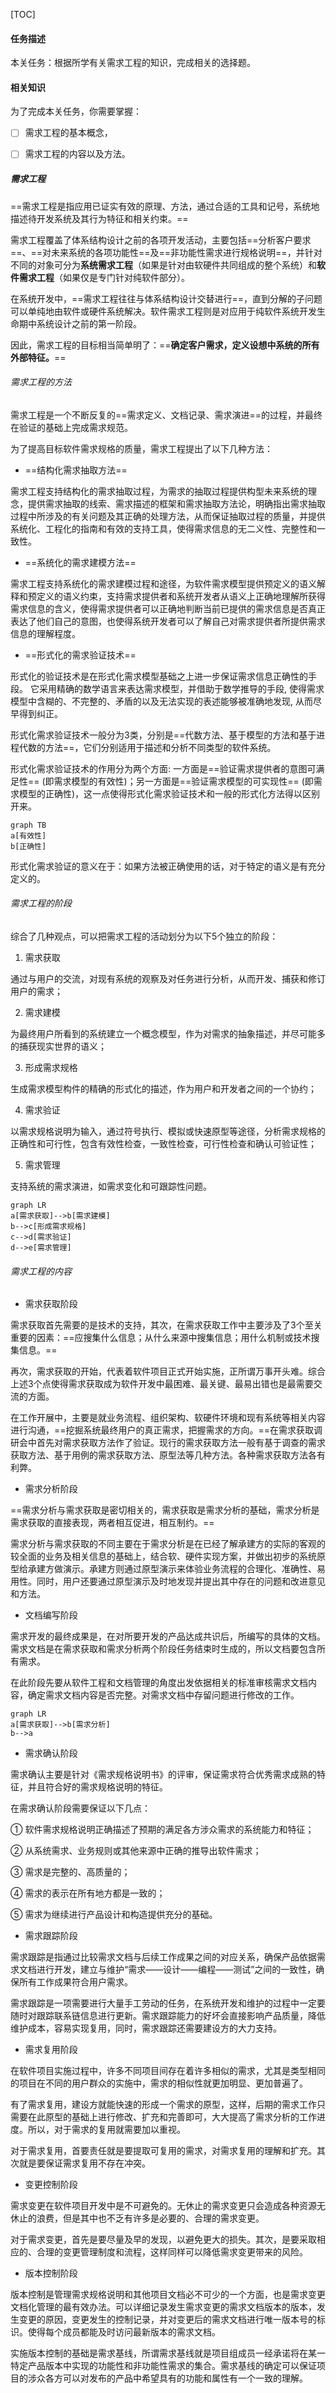 [TOC]

#### 任务描述

本关任务：根据所学有关需求工程的知识，完成相关的选择题。

#### 相关知识

为了完成本关任务，你需要掌握：

- [ ] 需求工程的基本概念，

- [ ] 需求工程的内容以及方法。

##### 需求工程

==需求工程是指应用已证实有效的原理、方法，通过合适的工具和记号，系统地描述待开发系统及其行为特征和相关约束。==

需求工程覆盖了体系结构设计之前的各项开发活动，主要包括==分析客户要求==、==对未来系统的各项功能性==及==非功能性需求进行规格说明==，并针对不同的对象可分为**系统需求工程**（如果是针对由软硬件共同组成的整个系统）和**软件需求工程**（如果仅是专门针对纯软件部分）。

在系统开发中，==需求工程往往与体系结构设计交替进行==，直到分解的子问题可以单纯地由软件或硬件系统解决。软件需求工程则是对应用于纯软件系统开发生命期中系统设计之前的第一阶段。

因此，需求工程的目标相当简单明了：==**确定客户需求，定义设想中系统的所有外部特征。**==

###### 需求工程的方法

需求工程是一个不断反复的==需求定义、文档记录、需求演进==的过程，并最终在验证的基础上完成需求规范。

为了提高目标软件需求规格的质量，需求工程提出了以下几种方法：

- ==结构化需求抽取方法==

需求工程支持结构化的需求抽取过程，为需求的抽取过程提供构型未来系统的理念，提供需求抽取的线索、需求描述的框架和需求抽取方法论，明确指出需求抽取过程中所涉及的有关问题及其正确的处理方法，从而保证抽取过程的质量，并提供系统化、工程化的指南和有效的支持工具，使得需求信息的无二义性、完整性和一致性。

- ==系统化的需求建模方法==

需求工程支持系统化的需求建模过程和途径，为软件需求模型提供预定义的语义解释和预定义的语义约束，支持需求提供者和系统开发者从语义上正确地理解所获得需求信息的含义，使得需求提供者可以正确地判断当前已提供的需求信息是否真正表达了他们自己的意图，也使得系统开发者可以了解自己对需求提供者所提供需求信息的理解程度。

- ==形式化的需求验证技术==

形式化的验证技术是在形式化需求模型基础之上进一步保证需求信息正确性的手段。 它采用精确的数学语言来表达需求模型，并借助于数学推导的手段, 使得需求模型中含糊的、不完整的、矛盾的以及无法实现的表述能够被准确地发现, 从而尽早得到纠正。

形式化需求验证技术一般分为3类，分别是==代数方法、基于模型的方法和基于进程代数的方法==，它们分别适用于描述和分析不同类型的软件系统。

形式化需求验证技术的作用分为两个方面: 一方面是==验证需求提供者的意图可满足性== (即需求模型的有效性)；另一方面是==验证需求模型的可实现性== (即需求模型的正确性)，这一点使得形式化需求验证技术和一般的形式化方法得以区别开来。

```mermaid
graph TB
a[有效性]
b[正确性]
```



形式化需求验证的意义在于：如果方法被正确使用的话，对于特定的语义是有充分定义的。

###### 需求工程的阶段

综合了几种观点，可以把需求工程的活动划分为以下5个独立的阶段：

1. 需求获取

通过与用户的交流，对现有系统的观察及对任务进行分析，从而开发、捕获和修订用户的需求；

2. 需求建模

为最终用户所看到的系统建立一个概念模型，作为对需求的抽象描述，并尽可能多的捕获现实世界的语义；

3. 形成需求规格

生成需求模型构件的精确的形式化的描述，作为用户和开发者之间的一个协约；

4. 需求验证

以需求规格说明为输入，通过符号执行、模拟或快速原型等途径，分析需求规格的正确性和可行性，包含有效性检查，一致性检查，可行性检查和确认可验证性；

5. 需求管理

支持系统的需求演进，如需求变化和可跟踪性问题。

```mermaid
graph LR
a[需求获取]-->b[需求建模]
b-->c[形成需求规格]
c-->d[需求验证]
d-->e[需求管理]
```



###### 需求工程的内容

- 需求获取阶段

需求获取首先需要的是技术的支持，其次，在需求获取工作中主要涉及了3个至关重要的因素：==应搜集什么信息；从什么来源中搜集信息；用什么机制或技术搜集信息。==

再次，需求获取的开始，代表着软件项目正式开始实施，正所谓万事开头难。综合上述3个点使得需求获取成为软件开发中最困难、最关键、最易出错也是最需要交流的方面。

在工作开展中，主要是就业务流程、组织架构、软硬件环境和现有系统等相关内容进行沟通，==挖掘系统最终用户的真正需求，把握需求的方向。==在需求获取调研会中首先对需求获取方法作了验证。现行的需求获取方法一般有基于调查的需求获取方法、基于用例的需求获取方法、原型法等几种方法。各种需求获取方法各有利弊。

- 需求分析阶段

==需求分析与需求获取是密切相关的，需求获取是需求分析的基础，需求分析是需求获取的直接表现，两者相互促进，相互制约。==

需求分析与需求获取的不同主要在于需求分析是在已经了解承建方的实际的客观的较全面的业务及相关信息的基础上，结合软、硬件实现方案，并做出初步的系统原型给承建方做演示。承建方则通过原型演示来体验业务流程的合理化、准确性、易用性。同时，用户还要通过原型演示及时地发现并提出其中存在的问题和改进意见和方法。

- 文档编写阶段

需求开发的最终成果是，在对所要开发的产品达成共识后，所编写的具体的文档。需求文档是在需求获取和需求分析两个阶段任务结束时生成的，所以文档要包含所有需求。

在此阶段先要从软件工程和文档管理的角度出发依据相关的标准审核需求文档内容，确定需求文档内容是否完整。对需求文档中存留问题进行修改的工作。

```mermaid
graph LR
a[需求获取]-->b[需求分析]
b-->a

```



- 需求确认阶段

需求确认主要是针对《需求规格说明书》的评审，保证需求符合优秀需求成熟的特征，并且符合好的需求规格说明的特征。

在需求确认阶段需要保证以下几点：

① 软件需求规格说明正确描述了预期的满足各方涉众需求的系统能力和特征；

② 从系统需求、业务规则或其他来源中正确的推导出软件需求；

③ 需求是完整的、高质量的；

④ 需求的表示在所有地方都是一致的；

⑤ 需求为继续进行产品设计和构造提供充分的基础。

- 需求跟踪阶段

需求跟踪是指通过比较需求文档与后续工作成果之间的对应关系，确保产品依据需求文档进行开发，建立与维护“需求——设计——编程——测试”之间的一致性，确保所有工作成果符合用户需求。

需求跟踪是一项需要进行大量手工劳动的任务，在系统开发和维护的过程中一定要随时对跟踪联系链信息进行更新。需求跟踪能力的好坏会直接影响产品质量，降低维护成本，容易实现复用，同时，需求跟踪还需要建设方的大力支持。

- 需求复用阶段

在软件项目实施过程中，许多不同项目间存在着许多相似的需求，尤其是类型相同的项目在不同的用户群众的实施中，需求的相似性就更加明显、更加普遍了。

有了需求复用，建设方就能快速的形成一个需求的原型，这样，后期的需求工作只需要在此原型的基础上进行修改、扩充和完善即可，大大提高了需求分析的工作进度。所以，对于需求的复用就需要加以重视。

对于需求复用，首要责任就是要提取可复用的需求，对需求复用的理解和扩充。其次就是要保证需求复用不存在冲突。

- 变更控制阶段

需求变更在软件项目开发中是不可避免的。无休止的需求变更只会造成各种资源无休止的浪费，但是其中也不乏有许多是必要的、合理的需求变更。

对于需求变更，首先是要尽量及早的发现，以避免更大的损失。其次，是要采取相应的、合理的变更管理制度和流程，这样同样可以降低需求变更带来的风险。

- 版本控制阶段

版本控制是管理需求规格说明和其他项目文档必不可少的一个方面，也是需求变更文档化管理的最有效办法。可以详细记录发生需求变更的需求文档版本的版本，发生变更的原因，变更发生的控制记录，并对变更后的需求文档进行唯一版本号的标识。使得每个成员都能及时访问最新版本的需求文档。

实施版本控制的基础是需求基线，所谓需求基线就是项目组成员一经承诺将在某一特定产品版本中实现的功能性和非功能性需求的集合。需求基线的确定可以保证项目的涉众各方可以对发布的产品中希望具有的功能和属性有一个一致的理解。